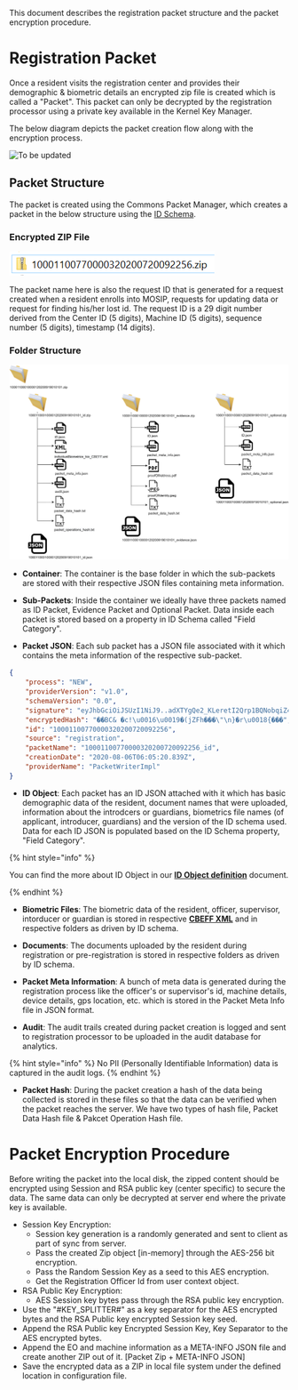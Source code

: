 This document describes the registration packet structure and the packet encryption procedure.
 
# Registration Packet
Once a resident visits the registration center and provides their demographic & biometric details an encrypted zip file is created which is called a "Packet". This packet can only be decrypted by the registration processor using a private key available in the Kernel Key Manager.
 
The below diagram depicts the packet creation flow along with the encryption process.

![To be updated](_images/registration/packet-creation-flow.png)

## Packet Structure
The packet is created using the Commons Packet Manager, which creates a packet in the below structure using the [ID Schema](MOSIP-ID-Object-Definition.md).

### Encrypted ZIP File

![](_images/registration/packet_zip_format.png)

The packet name here is also the request ID that is generated for a request created when a resident enrolls into MOSIP, requests for updating data or request for finding his/her lost id. The request ID is a 29 digit number derived from the Center ID (5 digits), Machine ID (5 digits), sequence number (5 digits), timestamp (14 digits).

### Folder Structure

![](_images/registration/mosip_packet_structure.png)

* **Container**: The container is the base folder in which the sub-packets are stored with their respective JSON files containing meta information.

* **Sub-Packets**: Inside the container we ideally have three packets named as ID Packet, Evidence Packet and Optional Packet. Data inside each packet is stored based on a property in ID Schema called "Field Category".

* **Packet JSON**: Each sub packet has a JSON file associated with it which contains the meta information of the respective sub-packet.

```JSON
{
	"process": "NEW",
	"providerVersion": "v1.0",
	"schemaVersion": "0.0",
	"signature": "eyJhbGciOiJSUzI1NiJ9..adXTYgQe2_KLeretI2Qrp1BQNobqiZ4RpcMonxGdb6ZVL5eXX5-a2pVaspk69ujZ7W7z9wPTd54ogy8Mne6hTJeQ4f3OQiJ-MZwbf0mNr1PgeL14a7wHgzHOdR23gFZv6oEVL3IGGTA52SCIXAFJgrp7F4FRZ3nNcHCiP5FJtRMwKG9iGFiqHNii0ZGKOongWwibJihd5-xMW1VWWnxV-eDwVRE2S2W-KOrgOl5oiX5a0Uk4XeEMQ27l20Xvv60YiThUogKLZtwWTp3y2CxYF7X5qrZudjdewS0WVil4ePoTzqCZEi29BptlfJGCF1xaJywFS0nQxdOCnMsrM9SSsg",
	"encryptedHash": "��BC& �c!\u0016\u0019�(jZFh���\"\n}�r\u0018{���",
	"id": "10001100770000320200720092256",
	"source": "registration",
	"packetName": "10001100770000320200720092256_id",
	"creationDate": "2020-08-06T06:05:20.839Z",
	"providerName": "PacketWriterImpl"
}
```

* **ID Object**: Each packet has an ID JSON attached with it which has basic demographic data of the resident, document names that were uploaded, information about the introdcers or guardians, biometrics file names (of applicant, introducer, guardians) and the version of the ID schema used. Data for each ID JSON is populated based on the ID Schema property, "Field Category". 

{% hint style="info" %}

You can find the more about ID Object in our [**ID Object definition**](MOSIP-ID-Object-Definition.md) document.

{% endhint %}

* **Biometric Files**: The biometric data of the resident, officer, supervisor, intorducer or guardian is stored in respective [**CBEFF XML**](CBEFF-XML.md) and in respective folders as driven by ID schema.

* **Documents**: The documents uploaded by the resident during registration or pre-registration is stored in respective folders as driven by ID schema.

* **Packet Meta Information**: A bunch of meta data is generated during the registration process like the officer's or supervisor's id, machine details, device details, gps location, etc. which is stored in the Packet Meta Info file in JSON format.

* **Audit**: The audit trails created during packet creation is logged and sent to registration processor to be uploaded in the audit database for analytics. 

{% hint style="info" %}
No PII (Personally Identifiable Information) data is captured in the audit logs.
{% endhint %}

* **Packet Hash**: During the packet creation a hash of the data being collected is stored in these files so that the data can be verified when the packet reaches the server. We have two types of hash file, Packet Data Hash file & Pakcet Operation Hash file.

# Packet Encryption Procedure
Before writing the packet into the local disk, the zipped content should be encrypted using Session and RSA public key (center specific) to secure the data. The same data can only be decrypted at server end where the private key is available. 
    
* Session Key Encryption:
    * Session key generation is a randomly generated and sent to client as part of sync from server.
    * Pass the created Zip object \[in-memory\] through the AES-256 bit encryption.
    * Pass the Random Session Key as a seed to this AES encryption.
    * Get the Registration Officer Id from user context object. 
* RSA Public Key Encryption:
    * AES Session key bytes pass through the RSA public key encryption.
* Use the "\#KEY\_SPLITTER\#" as a key separator for the AES encrypted bytes and the RSA Public key encrypted Session key seed.
* Append the RSA Public key Encrypted Session Key, Key Separator to the AES encrypted bytes.
* Append the EO and machine information as a META-INFO JSON file and create another ZIP out of it. \[Packet Zip + META-INFO JSON\]
* Save the encrypted data as a ZIP in local file system under the defined location in configuration file.
